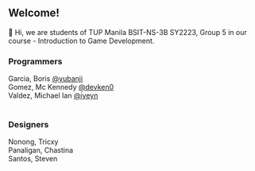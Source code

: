 ## Welcome!

👋 Hi, we are students of TUP Manila BSIT-NS-3B SY2223, Group 5 in our course - Introduction to Game Development.

### Programmers

Garcia, Boris [@yubanji](https://github.com/yubanji)<br>
Gomez, Mc Kennedy [@devken0](https://github.com/devken0)<br>
Valdez, Michael Ian [@iyeyn](https://github.com/iyeyn)<br><br>

### Designers

Nonong, Tricxy <br>
Panaligan, Chastina <br>
Santos, Steven <br>

